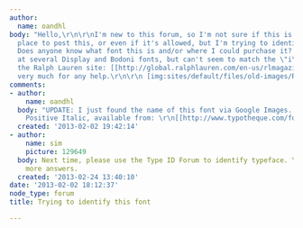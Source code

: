 ```yaml
---
author:
  name: oandhl
body: "Hello,\r\n\r\nI'm new to this forum, so I'm not sure if this is the proper
  place to post this, or even if it's allowed, but I'm trying to identify a font.
  Does anyone know what font this is and/or where I could purchase it? I've looked
  at several Display and Bodoni fonts, but can't seem to match the \"i\". It's from
  the Ralph Lauren site: [[http://global.ralphlauren.com/en-us/rlmagazine/editorial/hol12/Pages/KiernanShipka.aspx?ab=int_010313_BABYLP_WIDGET_RLMAGAZINE_MEETKIERNANSHIPKA_EXPLORENOW]]\r\n\r\nThanks
  very much for any help.\r\n\r\n [img:sites/default/files/old-images/RLpic_5559.jpg]"
comments:
- author:
    name: oandhl
  body: "UPDATE: I just found the name of this font via Google Images. It's Karloff
    Positive Italic, available from: \r\n[[http://www.typotheque.com/fonts/karloff_positive]]"
  created: '2013-02-02 19:42:14'
- author:
    name: sim
    picture: 129649
  body: Next time, please use the Type ID Forum to identify typeface. You will get
    more answers.
  created: '2013-02-24 13:40:10'
date: '2013-02-02 18:12:37'
node_type: forum
title: Trying to identify this font

---
```

